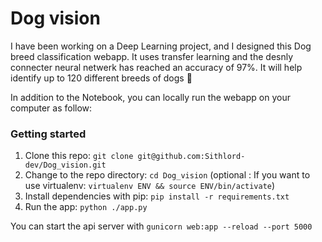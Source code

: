 # Dog vision

I have been working on a Deep Learning project, and I designed this Dog breed classification webapp. It uses transfer learning and the desnly connecter neural netwerk has reached an accuracy of 97%. It will help identify up to 120 different breeds of dogs 🐩

In addition to the Notebook, you can locally run the webapp on your computer as follow:

### Getting started
1. Clone this repo: `git clone git@github.com:Sithlord-dev/Dog_vision.git`
2. Change to the repo directory: `cd Dog_vision`
(optional :  If you want to use virtualenv: `virtualenv ENV && source ENV/bin/activate`)
4. Install dependencies with pip: `pip install -r requirements.txt`
7. Run the app: `python ./app.py`

You can start the api server with `gunicorn web:app --reload --port 5000`
